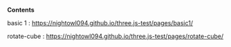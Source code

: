 **Contents**

basic 1 : https://nightowl094.github.io/three.js-test/pages/basic1/

rotate-cube : https://nightowl094.github.io/three.js-test/pages/rotate-cube/
